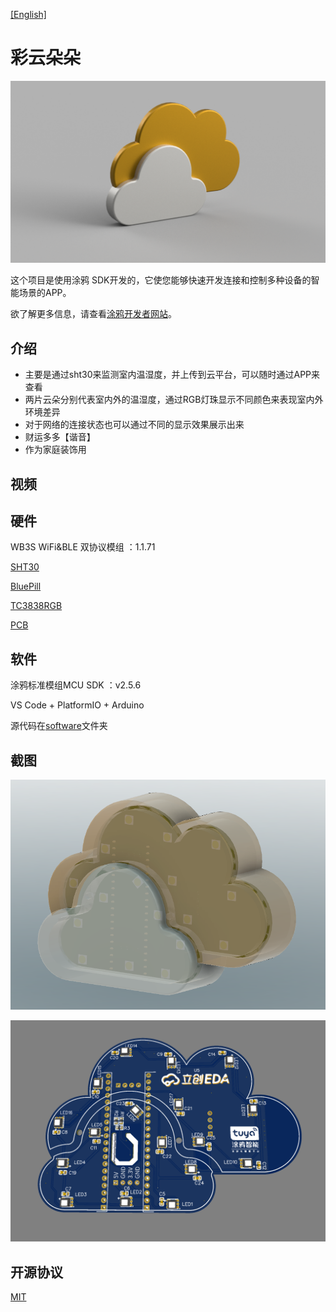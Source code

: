 [[English]](README.md)

# 彩云朵朵

![v2](asserts/v2.png)

这个项目是使用涂鸦 SDK开发的，它使您能够快速开发连接和控制多种设备的智能场景的APP。

欲了解更多信息，请查看[涂鸦开发者网站](https://developer.tuya.com/)。



## 介绍

- 主要是通过sht30来监测室内温湿度，并上传到云平台，可以随时通过APP来查看
- 两片云朵分别代表室内外的温湿度，通过RGB灯珠显示不同颜色来表现室内外环境差异
- 对于网络的连接状态也可以通过不同的显示效果展示出来
- 财运多多【谐音】
- 作为家庭装饰用

## 视频





## 硬件

WB3S WiFi&BLE 双协议模组 ：1.1.71

[SHT30](https://item.szlcsc.com/78489.html)

[BluePill](https://github.com/WeActTC/BluePill-Plus)

[TC3838RGB](https://item.szlcsc.com/839901.html)

[PCB](https://oshwhub.com/kakaka/tu-ya-zhi-neng-yun-duo)

## 软件

涂鸦标准模组MCU SDK ：v2.5.6

VS Code + PlatformIO + Arduino

 源代码在[software](software)文件夹

## 截图

![3](asserts/3.png)

![2](asserts/2.png)





## 开源协议

[MIT](https://github.com/Modular-X-01/diy-tuya-cloud-sw/blob/main/LICENSE)